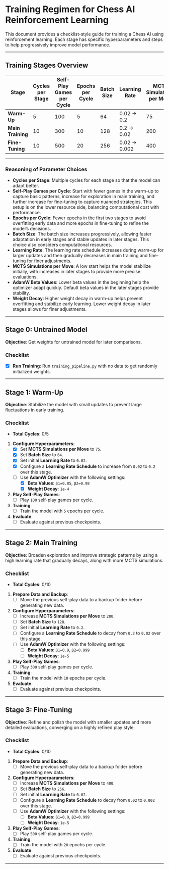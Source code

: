 # Training Regimen for Chess AI Reinforcement Learning

This document provides a checklist-style guide for training a Chess AI using reinforcement learning. Each stage has specific hyperparameters and steps to help progressively improve model performance.

---

## Training Stages Overview

| Stage              | Cycles per Stage | Self-Play Games per Cycle | Epochs per Cycle | Batch Size | Learning Rate | MCTS Simulations per Move | AdamW Beta Values | Weight Decay |
|--------------------|------------------|--------------------------|------------------|------------|--------------|---------------------------|-------------------|--------------|
| **Warm-Up**        | 5                | 100                      | 5               | 64         | 0.02 → 0.2   | 75                        | β1=0.85, β2=0.98  | 1e-4         |
| **Main Training**  | 10               | 300                      | 10                        | 128        | 0.2 → 0.02   | 200                       | β1=0.9, β2=0.999  | 1e-5         |
| **Fine-Tuning**    | 10               | 500                      | 20                        | 256        | 0.02 → 0.002 | 400                       | β1=0.9, β2=0.999  | 1e-5         |

---

### Reasoning of Parameter Choices
- **Cycles per Stage**: Multiple cycles for each stage so that the model can adapt better.
- **Self-Play Games per Cycle**: Start with fewer games in the warm-up to capture basic patterns, increase for exploration in main training, and further increase for fine-tuning to capture nuanced strategies. This setup is on the lower resource side, balancing computational cost with performance.
- **Epochs per Cycle**: Fewer epochs in the first two stages to avoid overfitting early data and more epochs in fine-tuning to refine the model’s decisions.
- **Batch Size**: The batch size increases progressively, allowing faster adaptation in early stages and stable updates in later stages. This choice also considers computational resources.
- **Learning Rate**: The learning rate schedule increases during warm-up for larger updates and then gradually decreases in main training and fine-tuning for finer adjustments.
- **MCTS Simulations per Move**: A low start helps the model stabilize initially, with increases in later stages to provide more precise evaluations.
- **AdamW Beta Values**: Lower beta values in the beginning help the optimizer adapt quickly. Default beta values in the later stages provide stability.
- **Weight Decay**: Higher weight decay in warm-up helps prevent overfitting and stabilize early learning. Lower weight decay in later stages allows for finer adjustments.

---

## Stage 0: Untrained Model

**Objective**: Get weights for untrained model for later comparisons.

### Checklist
- [X] **Run Training**: Run `training_pipeline.py` with no data to get randomly initialized weights.

---

## Stage 1: Warm-Up

**Objective**: Stabilize the model with small updates to prevent large fluctuations in early training.

### Checklist
- **Total Cycles**: 0/5
1. **Configure Hyperparameters**:
   - [X] Set **MCTS Simulations per Move** to `75`.
   - [X] Set **Batch Size** to `64`.
   - [X] Set initial **Learning Rate** to `0.02`.
   - [X] Configure a **Learning Rate Schedule** to increase from `0.02` to `0.2` over this stage.
   - [ ] Use **AdamW Optimizer** with the following settings:
     - [X] **Beta Values**: `β1=0.85`, `β2=0.98`
     - [X] **Weight Decay**: `1e-4`
2. **Play Self-Play Games**:
   - [ ] Play `100` self-play games per cycle.
3. **Training**:
   - [ ] Train the model with `5` epochs per cycle.
4. **Evaluate**:
   - [ ] Evaluate against previous checkpoints.

---

## Stage 2: Main Training

**Objective**: Broaden exploration and improve strategic patterns by using a high learning rate that gradually decays, along with more MCTS simulations.

### Checklist
- **Total Cycles**: 0/10
1. **Prepare Data and Backup**:
   - [ ] Move the previous self-play data to a backup folder before generating new data.
2. **Configure Hyperparameters**:
   - [ ] Increase **MCTS Simulations per Move** to `200`.
   - [ ] Set **Batch Size** to `128`.
   - [ ] Set initial **Learning Rate** to `0.2`.
   - [ ] Configure a **Learning Rate Schedule** to decay from `0.2` to `0.02` over this stage.
   - [ ] Use **AdamW Optimizer** with the following settings:
     - [ ] **Beta Values**: `β1=0.9`, `β2=0.999`
     - [ ] **Weight Decay**: `1e-5`
3. **Play Self-Play Games**:
   - [ ] Play `300` self-play games per cycle.
4. **Training**:
   - [ ] Train the model with `10` epochs per cycle.
5. **Evaluate**:
   - [ ] Evaluate against previous checkpoints.
---

## Stage 3: Fine-Tuning

**Objective**: Refine and polish the model with smaller updates and more detailed evaluations, converging on a highly refined play style.

### Checklist
- **Total Cycles**: 0/10
1. **Prepare Data and Backup**:
   - [ ] Move the previous self-play data to a backup folder before generating new data.
2. **Configure Hyperparameters**:
   - [ ] Increase **MCTS Simulations per Move** to `400`.
   - [ ] Set **Batch Size** to `256`.
   - [ ] Set initial **Learning Rate** to `0.02`.
   - [ ] Configure a **Learning Rate Schedule** to decay from `0.02` to `0.002` over this stage.
   - [ ] Use **AdamW Optimizer** with the following settings:
     - [ ] **Beta Values**: `β1=0.9`, `β2=0.999`
     - [ ] **Weight Decay**: `1e-5`
3. **Play Self-Play Games**:
   - [ ] Play `500` self-play games per cycle.
4. **Training**:
   - [ ] Train the model with `20` epochs per cycle.
5. **Evaluate**:
   - [ ] Evaluate against previous checkpoints.
---

